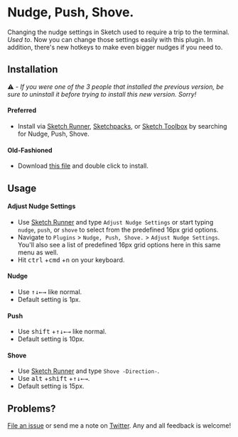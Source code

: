 # Nudge, Push, Shove.

Changing the nudge settings in Sketch used to require a trip to the terminal. _Used to_. Now you can change those settings easily with this plugin. In addition, there's new hotkeys to make even bigger nudges if you need to.


## Installation

⚠️ - _If you were one of the 3 people that installed the previous version, be sure to uninstall it before trying to install this new version. Sorry!_

#### Preferred
* Install via [Sketch Runner](http://sketchrunner.com/), [Sketchpacks](https://sketchpacks.com/), or [Sketch Toolbox](http://sketchtoolbox.com/) by searching for Nudge, Push, Shove.

#### Old-Fashioned
* Download [this file](https://github.com/mfouquet/NudgePushShove/archive/master.zip) and double click to install.


## Usage
#### Adjust Nudge Settings
* Use [Sketch Runner](http://sketchrunner.com/) and type `Adjust Nudge Settings` or start typing `nudge`, `push`, or `shove` to select from the predefined 16px grid options.
* Navigate to `Plugins` > `Nudge, Push, Shove.` > `Adjust Nudge Settings`. You'll also see a list of predefined 16px grid options here in this same menu as well.
* Hit <kbd>ctrl</kbd> +<kbd>cmd</kbd> +<kbd>n</kbd> on your keyboard.

#### Nudge
* Use <kbd>↑</kbd><kbd>↓</kbd><kbd>←</kbd><kbd>→</kbd> like normal.
* Default setting is 1px.

#### Push
* Use <kbd>shift</kbd> +<kbd>↑</kbd><kbd>↓</kbd><kbd>←</kbd><kbd>→</kbd> like normal.
* Default setting is 10px.

#### Shove
* Use [Sketch Runner](http://sketchrunner.com/) and type `Shove -Direction-`.
* Use <kbd>alt</kbd> +<kbd>shift</kbd> +<kbd>↑</kbd><kbd>↓</kbd><kbd>←</kbd><kbd>→</kbd>.
* Default setting is 15px.


## Problems?

[File an issue](https://github.com/mfouquet/NudgePushShove/issues) or send me a note on [Twitter](https://twitter.com/_fookay). Any and all feedback is welcome!
